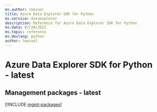 ```yaml
---
ms.author: lmazuel
title: Azure Data Explorer SDK for Python
ms.service: dataexplorer
description: Reference for Azure Data Explorer SDK for Python
ms.data: 07/28/2022
ms.topic: reference
ms.devlang: python
author: lmazuel
---
```

# Azure Data Explorer SDK for Python - latest

## Management packages - latest
[!INCLUDE [mgmt-packages](data-explorer-mgmt-index.md)]